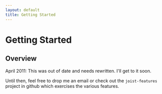```yaml
---
layout: default
title: Getting Started
---
```


Getting Started
===============

Overview
--------

April 2011: This was out of date and needs rewritten. I'll get to it soon.

Until then, feel free to drop me an email or check out the `joist-features` project in github which exercises the various features.


